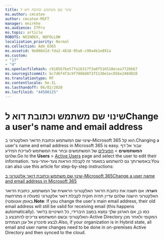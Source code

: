 ```yaml
---
title: שינוי שם משתמש וכתובת דוא ל
ms.author: cmcatee
author: cmcatee-MSFT
manager: mnirkhe
ms.audience: ITPro
ms.topic: article
ROBOTS: NOINDEX, NOFOLLOW
localization_priority: Normal
ms.collection: Adm_O365
ms.assetid: 9e00841d-fda2-4610-95a6-c99a4b1e891a
ms.custom:
- "17"
- "4"
ms.openlocfilehash: c918567be57fa16317f3a0f516510ecea772bb67
ms.sourcegitcommit: bc7d6f4f3c9f7060d073f5130e1ec856e248d020
ms.translationtype: MT
ms.contentlocale: he-IL
ms.lasthandoff: 06/02/2020
ms.locfileid: "44508125"
---
```

# <a name="change-a-users-name-and-email-address"></a><span data-ttu-id="ef96b-102">שינוי שם משתמש וכתובת דוא ל</span><span class="sxs-lookup"><span data-stu-id="ef96b-102">Change a user's name and email address</span></span>

<span data-ttu-id="ef96b-103">שינוי שם המשתמש וכתובת הדואר האלקטרוני ב-Microsoft 365 הוא קל.</span><span class="sxs-lookup"><span data-stu-id="ef96b-103">Changing a user's name and email address in Microsoft 365 is easy.</span></span> <span data-ttu-id="ef96b-104">עבור אל דף **המשתמשים** \> [הפעילים](https://go.microsoft.com/fwlink/p/?linkid=834822) של המשתמשים ובחר את המשתמש לעריכת המידע שלהם.</span><span class="sxs-lookup"><span data-stu-id="ef96b-104">Go to the **Users** \> [Active Users](https://go.microsoft.com/fwlink/p/?linkid=834822) page and select the user to edit their information.</span></span> <span data-ttu-id="ef96b-105">באפשרותך גם להשתמש במאמר זה לקבלת הוראות צעד-אחר-צעד:</span><span class="sxs-lookup"><span data-stu-id="ef96b-105">You can also use this article for step-by-step instructions:</span></span>
  
[<span data-ttu-id="ef96b-106">שינוי שם משתמש וכתובת דואר אלקטרוני ב-Microsoft 365</span><span class="sxs-lookup"><span data-stu-id="ef96b-106">Change a user name and email address in Microsoft 365</span></span>](https://docs.microsoft.com/microsoft-365/admin/add-users/change-a-user-name-and-email-address)
  
 <span data-ttu-id="ef96b-107">**הערה**: אם תשנה את כתובת הדואר האלקטרוני הראשית של המשתמש, כתובת הדואר האלקטרוני הישנה שלהם עדיין תהיה חוקית לקבלת דואר אלקטרוני (פעולה זו מתרחשת באופן אוטומטי).</span><span class="sxs-lookup"><span data-stu-id="ef96b-107">**Note**: If you change the user's main email address, their old email address will still be valid for receiving email (this happens automatically).</span></span> <span data-ttu-id="ef96b-108">כמו כן, אם הארגון שלך נמצא במצב היברידי, כל השינויים בדואר האלקטרוני ובשם המשתמש צריכים להתבצע ב-Active Directory המקומי ולאחר מכן לבצע סינכרון אל ענן הצמתים.</span><span class="sxs-lookup"><span data-stu-id="ef96b-108">Also, if your organization is in Hybrid state, all email and user name changes need to be done in on-premises Active Directory and then synced to the cloud.</span></span>